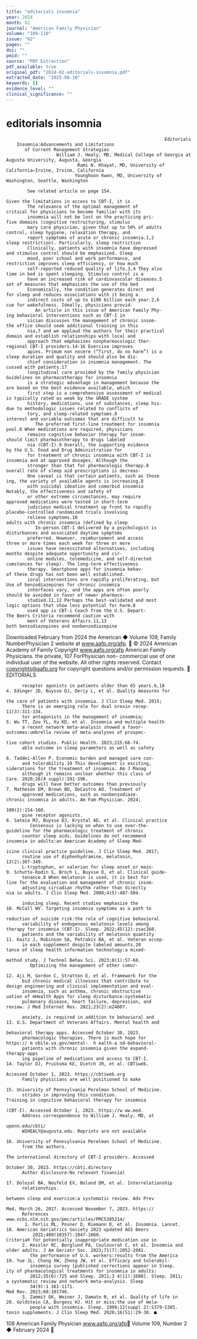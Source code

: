 ```yaml
---
title: "editorials insomnia"
year: 2024
month: 02
journal: "American Family Physician"
volume: "109-110"
issue: "02"
pages: ""
doi: ""
pmid: ""
source: "PDF Extraction"
pdf_available: true
original_pdf: "2024-02-editorials-insomnia.pdf"
extracted_date: "2025-08-10"
keywords: []
evidence_level: ""
clinical_significance: ""
---
```


# editorials insomnia

                                                                Editorials
        Insomnia:​Advancements and Limitations
           of Current Management Strategies
                       William J. Healy, MD, Medical College of Georgia at Augusta University, Augusta, Georgia
                               Rami N. Khayat, MD, University of California–Irvine, Irvine, California
                              Younghoon Kwon, MD, University of Washington, Seattle, Washington

            See related article on page 154.
                                                                                    Given the limitations in access to CBT-I, it is
            The relevance of the optimal management of                           critical for physicians to become familiar with its
            insomnia will not be lost on the practicing pri-                     five domains (cognitive restructuring, stimulus
            mary care physician, given that up to 50% of adults                  control, sleep hygiene, relaxation therapy, and
            report symptoms of acute or chronic insomnia.1,2                     sleep restriction). Particularly, sleep restriction
            Clinically, patients with insomnia have depressed                    and stimulus control should be emphasized. Sleep
            mood, poor school and work performance, and                          restriction improves sleep efficiency, or how much
            self-reported reduced quality of life.3,4 They also                  time in bed is spent sleeping. Stimulus control is a
            have an increased risk of cardiovascular diseases.5                  set of measures that emphasizes the use of the bed
            Economically, the condition generates direct and                     for sleep and reduces associations with it being a
            indirect costs of up to $100 billion each year.2,6                   cue for wakefulness. Ideally, physicians provid-
               An article in this issue of American Family Phy-                  ing behavioral interventions such as CBT-I in
            sician discusses the management of chronic insom-                    the office should seek additional training in this
            nia,7 and we applaud the authors for their practical                 domain and establish relationships with local and
            approach that emphasizes nonpharmacologic ther-                      regional CBT-I providers.14-16 Exercise improves
            apies. Primum non nocere (“first, do no harm”) is a                  sleep duration and quality and should also be dis-
            chief consideration in insomnia management. The                      cussed with patients.17
            longitudinal care provided by the family physician                      Guidelines on pharmacotherapy for insomnia
            is a strategic advantage in management because the                   are based on the best evidence available, which
            first step is a comprehensive assessment of medical                  is typically rated as weak by the GRADE system
            history, medications, use of substances, sleep his-                  due to methodologic issues related to conflicts of
            tory, and sleep-related symptoms.8                                   interest and variable outcomes that are difficult to
               The preferred first-line treatment for insomnia                   pool.8 When medications are required, physicians
            remains cognitive behavior therapy for insom-                        should limit pharmacotherapy to drugs labeled
            nia (CBT-I).9 Overall, the supporting evidence                       by the U.S. Food and Drug Administration for
            for treatment of chronic insomnia with CBT-I is                      insomnia and at approved dosages. Although the
            stronger than that for pharmacologic therapy.8                       overall rate of sleep aid prescriptions is decreas-
            One caveat is that certain patients, such as those                   ing, the variety of available agents is increasing.8
            with suicidal ideation and comorbid insomnia                            Notably, the effectiveness and safety of
            or other extreme circumstances, may require                          approved medications were tested in short-term
            judicious medical treatment up front to rapidly                      placebo-controlled randomized trials involving
            relieve symptoms.10                                                  adults with chronic insomnia (defined by sleep
               In-person CBT-I delivered by a psychologist is                    disturbances and associated daytime symptoms
            preferred. However, reimbursement and access                         three or more times each week for three or more
            issues have necessitated alternatives, including                     months despite adequate opportunity and cir-
            online modules, telemedicine, and self-directed                      cumstances for sleep). The long-term effectiveness
            therapy. Smartphone apps for insomnia behav-                         of these drugs has not been well established.
            ioral interventions are rapidly proliferating, but                      Use of benzodiazepines for chronic insomnia
            interfaces vary, and the apps are often poorly                       should be avoided in favor of newer pharmaco-
            studied.11,12 Perhaps the best-validated and most                    logic options that show less potential for harm.8
            used app is CBT-i Coach from the U.S. Depart-                        The Beers Criteria recommend caution with
            ment of Veterans Affairs.11,13                                       both benzodiazepines and nonbenzodiazepine

 Downloaded
February    from
         2024    the American
               ◆ Volume 109, Family
                              NumberPhysician
                                       2      website at www.aafp.org/afp.        © 2024 American Academy of Family
                                                                           Copyright
                                                            www.aafp.org/afp                                  American    Family
                                                                                                                     Physicians.     the private, 107
                                                                                                                                 ForPhysician     non-
commercial use of one individual user of the website. All other rights reserved. Contact copyrights@aafp.org for copyright questions and/or permission requests.
                                                                   EDITORIALS


          receptor agonists in patients older than 65 years.6,18                4. Edinger JD, Buysse DJ, Deriy L, et al. Quality measures for
                                                                                   the care of patients with insomnia. J Clin Sleep Med. 2015;​
          There is an emerging role for dual orexin recep-                         11(3):​311-334.
          tor antagonists in the management of insomnia;​                       5. Wu TT, Zou YL, Xu KD, et al. Insomnia and multiple health
          a recent network meta-analysis showed a favor-                           outcomes:​umbrella review of meta-analyses of prospec-
                                                                                   tive cohort studies. Public Health. 2023;​215:​66-74.
          able outcome in sleep parameters as well as safety
                                                                               6. Taddei-Allen P. Economic burden and managed care con-
          and tolerability.19 This development is exciting,                       siderations for the treatment of insomnia. Am J Manag
          although it remains unclear whether this class of                       Care. 2020;​26(4 suppl):​S91-S96.
          drugs will have better outcomes than previously                       7. Matheson EM, Brown BD, DeCastro AO. Treatment of
          approved medications, such as nonbenzodiaze-                             chronic insomnia in adults. Am Fam Physician. 2024;​
                                                                                   109(2):​154-160.
          pine receptor agonists.                                              8. Sateia MJ, Buysse DJ, Krystal AD, et al. Clinical practice
             Consensus is lacking on when to use over-the-                        guideline for the pharmacologic treatment of chronic
          counter sleep aids. Guidelines do not recommend                         insomnia in adults:​an American Academy of Sleep Med-
                                                                                  icine clinical practice guideline. J Clin Sleep Med. 2017;​
          routine use of diphenhydramine, melatonin,                              13(2):​307-349.
          L-tryptophan, or valerian for sleep onset or main-                    9. Schutte-Rodin S, Broch L, Buysse D, et al. Clinical guide-
          tenance.8 When melatonin is used, it is best for                         line for the evaluation and management of chronic insom-
          adjusting circadian rhythm rather than directly                          nia in adults. J Clin Sleep Med. 2008;​4(5):​487-504.

          inducing sleep. Recent studies emphasize the                         10. McCall WV. Targeting insomnia symptoms as a path to
                                                                                   reduction of suicide risk:​the role of cognitive behavioral
          variability of endogenous melatonin levels among                         therapy for insomnia (CBT-I). Sleep. 2022;​45(12):​zsac260.
          patients and the variability of melatonin quantity                   11. Kaitz J, Robinson SA, Petrakis BA, et al. Veteran accep-
          in each supplement despite labeled amounts.20                            tance of sleep health information technology:​a mixed-
                                                                                   method study. J Technol Behav Sci. 2023;​8(1):​57-68.
             Optimizing the management of other comor-
                                                                               12. Aji M, Gordon C, Stratton E, et al. Framework for the
          bid chronic medical illnesses that contribute to                         design engineering and clinical implementation and eval-
          insomnia, such as asthma, chronic obstructive                            uation of mHealth Apps for sleep disturbance:​systematic
          pulmonary disease, heart failure, depression, and                        review. J Med Internet Res. 2021;​23(2):​e24607.

          anxiety, is required in addition to behavioral and                   13. U.S. Department of Veterans Affairs. Mental health and
                                                                                   behavioral therapy apps. Accessed October 30, 2023.
          pharmacologic therapies. There is much hope for                          https://​ m obile.va.gov/mental- ​ h ealth-​a nd-behavioral-
          patients with chronic insomnia given the expand-                         therapy-apps
          ing pipeline of medications and access to CBT-I.                     14. Taylor DJ, Pruiksma KE, Dietch JR, et al. CBTiweb.
                                                                                   Accessed October 1, 2023. https://​cbtiweb.org
          Family physicians are well positioned to make
                                                                               15. University of Pennsylvania Perelman School of Medicine.
          strides in improving this condition.                                     Training in cognitive behavioral therapy for insomnia
                                                                                   (CBT-I). Accessed October 1, 2023. https://​w ww.med.
          Address correspondence to William J. Healy, MD, at
                                                                                   upenn.edu/cbti/
          WIHEALY@​augusta.edu. Reprints are not available
                                                                               16. University of Pennsylvania Perelman School of Medicine.
          from the authors.
                                                                                   The international directory of CBT-I providers. Accessed
                                                                                   October 30, 2023. https://​cbti.directory
          Author disclosure:​No relevant financial
                                                                               17. Dolezal BA, Neufeld EV, Boland DM, et al. Interrelationship
          relationships.
                                                                                   between sleep and exercise:​a systematic review. Adv Prev
                                                                                   Med. March 26, 2017. Accessed November 7, 2023. https://​
          References                                                               www.ncbi.nlm.nih.gov/pmc/articles/PMC5385214/
           1. Perlis ML, Posner D, Riemann D, et al. Insomnia. Lancet.         18. American Geriatrics Society 2023 updated AGS Beers
              2022;​400(10357):​1047-1060.                                         Criteria® for potentially inappropriate medication use in
          2. Kessler RC, Berglund PA, Coulouvrat C, et al. Insomnia and            older adults. J Am Geriatr Soc. 2023;​71(7):​2052-2081.
             the performance of U.S. workers:​results from the America         19. Yue JL, Chang XW, Zheng JW, et al. Efficacy and tolerabil-
             insomnia survey [published corrections appear in Sleep.               ity of pharmacological treatments for insomnia in adults:​
             2012;​35(6):​725 and Sleep. 2011;​3 4(11):​1608]. Sleep. 2011;​       a systematic review and network meta-analysis. Sleep
             34(9):​1 161-1171.                                                    Med Rev. 2023;​68:​101746.
          3. Zammit GK, Weiner J, Damato N, et al. Quality of life in          20. Goldstein CA, Burgess HJ. Hit or miss:​the use of mela-
             people with insomnia. Sleep. 1999;​22(suppl 2):​S379-S385.            tonin supplements. J Clin Sleep Med. 2020;​16(S1):​29-30. ■




108 American Family Physician                                 www.aafp.org/afp                                 Volume 109, Number 2 ◆ February 2024
